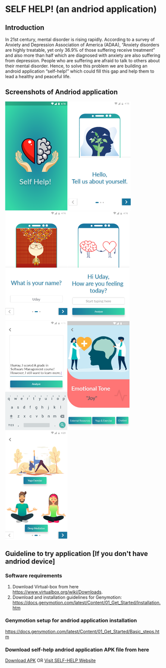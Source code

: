 # SELF HELP! (an andriod application)

## Introduction

In 21st century, mental disorder is rising rapidly. According to a survey of Anxiety and Depression Association of America (ADAA), “Anxiety disorders are highly treatable, yet only 36.9% of those suffering receive treatment” and also more than half which are diagnosed with anxiety are also suffering from depression. People who are suffering are afraid to talk to others about their mental disorder.
Hence, to solve this problem we are building an android application “self-help!” which could fill this gap and help them to lead a healthy and peaceful life.

## Screenshots of Andriod application

<img src="./img/img-0.png" width="200" height="350"> <img src="./img/img-1.png" width="200" height="350"> <img src="./img/img-2.png" width="200" height="350"><img src="./img/img-3.png" width="200" height="350"> <img src="./img/img-4.png" width="200" height="350"><img src="./img/img-5.png" width="200" height="350"> <img src="./img/img-6.png" width="200" height="350">


## Guideline to try application [If you don't have andriod device]
### Software requirements
1. Download Virtual-box from here https://www.virtualbox.org/wiki/Downloads.
2. Download and installation guidelines for Genymotion: https://docs.genymotion.com/latest/Content/01_Get_Started/Installation.htm

### Genymotion setup for andriod application installation
https://docs.genymotion.com/latest/Content/01_Get_Started/Basic_steps.htm


### Download self-help andriod application APK file from here 
[Download APK](https://selfhelp-app.github.io/apk/self-help.apk) 
OR
[Visit SELF-HELP Website](https://selfhelp-app.github.io)

